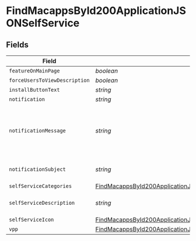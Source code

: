 # FindMacappsById200ApplicationJSONSelfService


## Fields

| Field                                                                                                                                                               | Type                                                                                                                                                                | Required                                                                                                                                                            | Description                                                                                                                                                         | Example                                                                                                                                                             |
| ------------------------------------------------------------------------------------------------------------------------------------------------------------------- | ------------------------------------------------------------------------------------------------------------------------------------------------------------------- | ------------------------------------------------------------------------------------------------------------------------------------------------------------------- | ------------------------------------------------------------------------------------------------------------------------------------------------------------------- | ------------------------------------------------------------------------------------------------------------------------------------------------------------------- |
| `featureOnMainPage`                                                                                                                                                 | *boolean*                                                                                                                                                           | :heavy_minus_sign:                                                                                                                                                  | N/A                                                                                                                                                                 |                                                                                                                                                                     |
| `forceUsersToViewDescription`                                                                                                                                       | *boolean*                                                                                                                                                           | :heavy_minus_sign:                                                                                                                                                  | N/A                                                                                                                                                                 |                                                                                                                                                                     |
| `installButtonText`                                                                                                                                                 | *string*                                                                                                                                                            | :heavy_minus_sign:                                                                                                                                                  | N/A                                                                                                                                                                 | Install                                                                                                                                                             |
| `notification`                                                                                                                                                      | *string*                                                                                                                                                            | :heavy_minus_sign:                                                                                                                                                  | N/A                                                                                                                                                                 |                                                                                                                                                                     |
| `notificationMessage`                                                                                                                                               | *string*                                                                                                                                                            | :heavy_minus_sign:                                                                                                                                                  | N/A                                                                                                                                                                 | You can install TextWrangler by clicking this link or going to Self Service                                                                                         |
| `notificationSubject`                                                                                                                                               | *string*                                                                                                                                                            | :heavy_minus_sign:                                                                                                                                                  | N/A                                                                                                                                                                 | TextWrangler is Available to Install                                                                                                                                |
| `selfServiceCategories`                                                                                                                                             | [FindMacappsById200ApplicationJSONSelfServiceSelfServiceCategories](../../models/operations/findmacappsbyid200applicationjsonselfserviceselfservicecategories.md)[] | :heavy_minus_sign:                                                                                                                                                  | N/A                                                                                                                                                                 |                                                                                                                                                                     |
| `selfServiceDescription`                                                                                                                                            | *string*                                                                                                                                                            | :heavy_minus_sign:                                                                                                                                                  | N/A                                                                                                                                                                 | Installs the TextWrangler application                                                                                                                               |
| `selfServiceIcon`                                                                                                                                                   | [FindMacappsById200ApplicationJSONSelfServiceSelfServiceIcon](../../models/operations/findmacappsbyid200applicationjsonselfserviceselfserviceicon.md)               | :heavy_minus_sign:                                                                                                                                                  | N/A                                                                                                                                                                 |                                                                                                                                                                     |
| `vpp`                                                                                                                                                               | [FindMacappsById200ApplicationJSONSelfServiceVpp](../../models/operations/findmacappsbyid200applicationjsonselfservicevpp.md)                                       | :heavy_minus_sign:                                                                                                                                                  | N/A                                                                                                                                                                 |                                                                                                                                                                     |